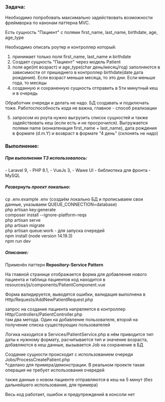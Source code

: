 <H3>Задача:</H3>
Необходимо попробовать максимально задействовать возможности фреймворка по канонам паттерна MVC.

Есть сущность "Пациент" с полями first_name, last_name, birthdate, age, age_type

Необходимо описать роутер и контроллер который:

1. принимает только поля first_name, last_name и birthdate
2. Создает сущность "Пациент" через модель Patient
4. поля age(int возраст) и age_type(char день/месяц/год) заполняются в зависимости от пришеднего в контроллер birthdate(date дата рождения). Если возраст меньше месяца, то это дни. Если меньше года, то месяцы
5. созданную и сохраненную сущность отправить в 5ти минутный кеш и в очередь

Обработчик очереди и делать не надо. БД создавать и подключать тоже. Работоспособность кода не важна, главное - способ реализации

5. запросом из роута нужно выгрузить список сущностей и также задействовать кеш (если есть и не просрочился). Выгружается полями name (конкатенация first_name + last_name), дата рождения в формате (d.m.Y) и возвраст в формате "4 день" (склонять не надо)

<H3>Выполнение:</H3>
<h5>При выполнении ТЗ использовалось:</h5>
- Laravel 9,
- PHP 8.1,
- VueJs 3,
- Wawe UI - библиотека для фронта
- MySQL

<h5>Развернуть проект локально:</h5>

cp .env.example .env (создаём локально БД и прописываем свои данные, указываем QUEUE_CONNECTION=database) <br>
php artisan key:generate<br>
composer install --ignore-platform-reqs<br>
php artisan serve<br>
php artisan migrate<br>
php artisan queue:work - для запуска очередей<br>
npm install (node version 14.19.3)<br>
npm run dev<br> 

<h5>Описание:</h5>

Применён паттерн <b>Repository-Service Pattern</b>

На главной странице отображается форма для добавления нового пациента и таблица пациентов
код находится в resources/js/components/PatientComponent.vue

Форма валидируется, выводятся ошибки,
валидация выполнена в Http/Requests/AddNewPatientRequest.php

запрос на создание пациента напрвляется в контроллер Http/Controllers/PatientController.php <br>
там два метода. Один на добавление пользователя, второй на получение списка существующих пользователей

Логика находится в Services/PatientService.php
в нём приводится тип даты к нужному формату, расчитывается тип и значение возраста, добавляются в кеш данные, вызывается Job на сохранение в БД 

Создание сущности происходит с использованием очереди Jobs/ProcessCreatePatient.php <br>
*сделано для примера/демонстрации. В реальном проекте такая операция не требует использования очередей

также данные о новом пациенте отправляются в кеш на 5 минут (без дальнейшего использования, для примера)

Весь код работает, ошибок и предупреждений в консоли нет
